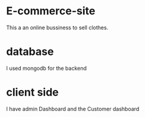 # E-commerce-site

This a an online bussiness to sell clothes.
# database
I used mongodb for the backend

# client side
I have admin Dashboard and the Customer dashboard

